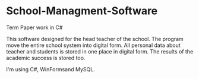 # School-Managment-Software
Term Paper work in C#

This software designed for the head teacher of the school. The program move the entire school system into digital form.
All personal data about teacher and students is stored in one place in digital form. The results of the academic success is stored too.

I'm using C#, WinFormsand MySQL.
